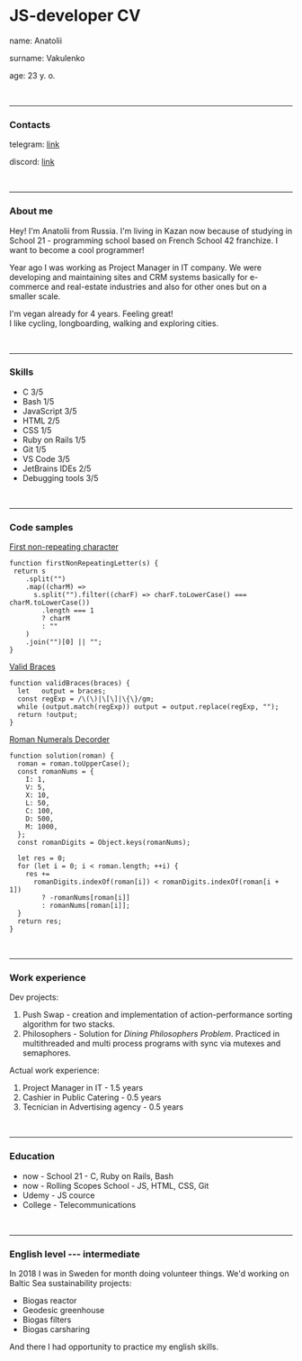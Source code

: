 # JS-developer CV

name:		Anatolii

surname:	Vakulenko

age:		23 y. o.

<br/>

---
### Contacts

telegram:	[link](https://t.me/vseel_Anatolii)

discord: [link](https://discordapp.com/users/212591585915961345/)

<br/>

---
### About me

Hey! I'm Anatolii from Russia. I'm living in Kazan now because of studying in School 21 - programming school based on French School 42 franchize. I want to become a cool programmer!

Year ago I was working as Project Manager in IT company. We were developing and maintaining sites and CRM systems basically for e-commerce and real-estate industries and also for other ones but on a smaller scale.

I'm vegan already for 4 years. Feeling great!<br/>
I like cycling, longboarding, walking and exploring cities.

<br/>

---
### Skills
- C 3/5
- Bash 1/5
- JavaScript 3/5
- HTML 2/5
- CSS 1/5
- Ruby on Rails 1/5
- Git 1/5
- VS Code 3/5
- JetBrains IDEs 2/5
- Debugging tools 3/5

<br/>

---

### Code samples

[First non-repeating character](https://www.codewars.com/kata/52bc74d4ac05d0945d00054e/javascript)
```
function firstNonRepeatingLetter(s) {
 return s
    .split("")
    .map((charM) =>
      s.split("").filter((charF) => charF.toLowerCase() === charM.toLowerCase())
        .length === 1
        ? charM
        : ""
    )
    .join("")[0] || "";
}
```
[Valid Braces](https://www.codewars.com/kata/5277c8a221e209d3f6000b56/javascript)
```
function validBraces(braces) {
  let   output = braces;
  const regExp = /\(\)|\[\]|\{\}/gm;
  while (output.match(regExp)) output = output.replace(regExp, "");
  return !output;
}
```

[Roman Numerals Decorder](https://www.codewars.com/kata/51b6249c4612257ac0000005/javascript)
```
function solution(roman) {
  roman = roman.toUpperCase();
  const romanNums = {
    I: 1,
    V: 5,
    X: 10,
    L: 50,
    C: 100,
    D: 500,
    M: 1000,
  };
  const romanDigits = Object.keys(romanNums);

  let res = 0;
  for (let i = 0; i < roman.length; ++i) {
    res +=
      romanDigits.indexOf(roman[i]) < romanDigits.indexOf(roman[i + 1])
        ? -romanNums[roman[i]]
        : romanNums[roman[i]];
  }
  return res;
}
```

<br/>

---
### Work experience
Dev projects:
1. Push Swap - creation and implementation of action-performance sorting algorithm for two stacks.
1. Philosophers - Solution for *Dining Philosophers Problem*. Practiced in multithreaded and multi process programs with sync via mutexes and semaphores.

Actual work experience:

1. Project Manager in IT - 1.5 years
1. Cashier in Public Catering - 0.5 years
1. Tecnician in Advertising agency - 0.5 years

<br/>

---
### Education
* now - School 21 - C, Ruby on Rails, Bash
* now - Rolling Scopes School - JS, HTML, CSS, Git
* Udemy - JS cource
* College - Telecommunications

<br/>

---
### English level --- intermediate
In 2018 I was in Sweden for month doing volunteer things. We'd working on Baltic Sea sustainability projects: 
* Biogas reactor
* Geodesic greenhouse
* Biogas filters
* Biogas carsharing

And there I had opportunity to practice my english skills.
